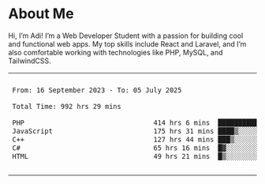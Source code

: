 <table border="0">
 <h1>About Me</h1>
 <p> Hi, I’m Adi! I’m a Web Developer Student with a passion for building cool and functional web apps. My top skills include React and Laravel, and I’m also comfortable working with technologies like PHP, MySQL, and TailwindCSS.


 <tr>
  <td>
  
 
 <!--START_SECTION:waka-->

```txt
From: 16 September 2023 - To: 05 July 2025

Total Time: 992 hrs 29 mins

PHP                                414 hrs 6 mins  ██████████▒░░░░░░░░░░░░░░   41.28 %
JavaScript                         175 hrs 31 mins ████▒░░░░░░░░░░░░░░░░░░░░   17.50 %
C++                                127 hrs 44 mins ███▒░░░░░░░░░░░░░░░░░░░░░   12.73 %
C#                                 65 hrs 16 mins  █▓░░░░░░░░░░░░░░░░░░░░░░░   06.51 %
HTML                               49 hrs 21 mins  █▒░░░░░░░░░░░░░░░░░░░░░░░   04.92 %
```

<!--END_SECTION:waka-->
  </td>
    <td>
   <div align="start">
        <a href="https://open.spotify.com/user/dxso20he52f5d4ti73duavf95">
        <img width="200px" src="https://spotify-github-profile.kittinanx.com/api/view.svg?uid=dxso20he52f5d4ti73duavf95&cover_image=true&theme=default&show_offline=false&background_color=121212&interchange=false" alt="Spotify Now Playing">
    </a>
</div> 

  </td>
 </tr>

</table>





